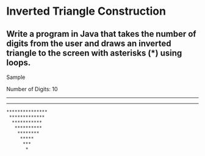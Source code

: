 # Inverted Triangle Construction


## Write a program in Java that takes the number of digits from the user and draws an inverted triangle to the screen with asterisks (*) using loops.



Sample


Number of Digits: 10



  *******************
   ******************
    ***************
     *************
      ***********
       **********
        ********
         *****
          ***
           *